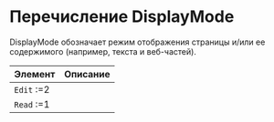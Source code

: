 # <a name="displaymode-enumeration"></a>Перечисление DisplayMode
DisplayMode обозначает режим отображения страницы и/или ее содержимого (например, текста и веб-частей).

| Элемент       | Описание|
|:-------------|:-------|
|`Edit` :=2      |  |
|`Read` :=1      |  |
